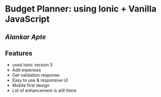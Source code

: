 # Budget Planner: using Ionic + Vanilla JavaScript
## _Alankar Apte_

## Features

- used Ionic version 5
- Add expenses
- Get validation response
- Easy to use & responsive UI
- Mobile first design
- Lot of enhancement is still there